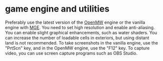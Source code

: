 # game engine and utilities

Preferably use the latest version of the [OpenMW](./openmw.md) engine or the vanilla engine with [MGE](./mge.md). You
need to set high resolution and enable anti-aliasing. You can enable slight graphical enhancements, such as water
shaders. You can increase the number of loadable cells in exteriors, but using distant land is not recommended. To take
screenshots in the vanilla engine, use the "PrtScn" key, and in the OpenMW engine, use the "F12" key. To capture video,
you can use screen capture programs such as OBS Studio.
